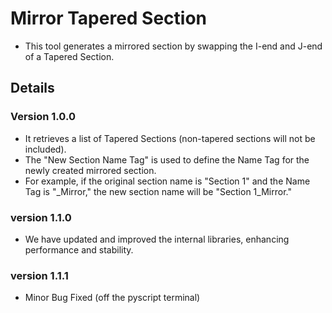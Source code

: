 # Mirror Tapered Section

- This tool generates a mirrored section by swapping the I-end and J-end of a Tapered Section.

## Details

### Version 1.0.0

- It retrieves a list of Tapered Sections (non-tapered sections will not be included).
- The "New Section Name Tag" is used to define the Name Tag for the newly created mirrored section.
- For example, if the original section name is "Section 1" and the Name Tag is "\_Mirror," the new section name will be "Section 1_Mirror."

### version 1.1.0

- We have updated and improved the internal libraries, enhancing performance and stability.

### version 1.1.1

- Minor Bug Fixed (off the pyscript terminal)
